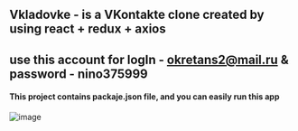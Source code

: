 

## Vkladovke - is a VKontakte clone created by using react + redux + axios
## use this account for logIn - okretans2@mail.ru & password - nino375999
#### This project contains packaje.json file, and you can  easily run this app 


![image](https://user-images.githubusercontent.com/45328544/121179187-77660880-c870-11eb-88e5-eee43ab1ce8b.png)
